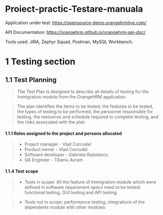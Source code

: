<h1>Proiect-practic-Testare-manuala</h1>

Application under test: https://opensource-demo.orangehrmlive.com/

API Documentation: https://orangehrm.github.io/orangehrm-api-doc/

Tools used: JIRA, Zephyr Squad, Postman, MySQL Workbench.

<h1>1 Testing section</h1>

<h2>1.1 Test Planning</h1>

>The Test Plan is designed to describe all details of testing for the Immigration module from the OrangeHRM application.

>The plan identifies the items to be tested, the features to be tested, the types of testing to be performed, the personnel responsible for testing, the resources and schedule required to complete testing, and the risks associated with the plan

<h4>1.1.1 Roles assigned to the project and persons allocated</h4>

>* Project manager - Vlad Corcodel
>* Product owner - Vlad Corcodel
>* Software developer - Gabriela Radulescu
>* QA Engineer - Tiberiu Avram

<h4>1.1.4 Test scope</h4>

>* Tests in scope: All the feature of Immigration module which were defined in software requirement specs need to be tested: functional testing, GUI testing and API testing

>* Tests not in scope: performance testing, integrations of the dependents module with other modules
